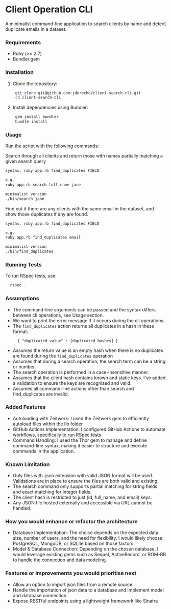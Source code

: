 # Client Operation CLI

A minimalist command-line application to search clients by name and detect duplicate emails in a dataset.

### Requirements
- Ruby (>= 2.7)
- Bundler gem

### Installation
1. Clone the repository:
   ```sh
    git clone git@github.com:jderecho/client-search-cli.git
    cd client-search-cli
   ```

2. Install dependencies using Bundler:
   ```sh
    gem install bundler
    bundle install
   ```

### Usage
Run the script with the following commands:

Search through all clients and return those with names partially matching a given search query

```sh
syntax: ruby app.rb find_duplicates FIELD

e.g.
ruby app.rb search full_name jane

minimalist version
./bin/search jane 
```

Find out if there are any clients with the same email in the dataset, and show those duplicates if any are found.

```sh
syntax: ruby app.rb find_duplicates FIELD

e.g.
ruby app.rb find_duplicates email

minimalist version
./bin/find_duplicates
```

### Running Tests
To run RSpec tests, use:
```sh
  rspec .
```

### Assumptions
- The command-line arguments can be passed and the syntax differs between cli operations, see Usage section.
- We want to print the error message if it occurs during the cli operations.
- The `find_duplicates` action returns all duplicates in a hash in these format:
  ```
    { "duplicated_value" : [duplicated_hashes] }
  ```
- Assumes the return value is an empty hash when there is no duplicates are found during the `find_duplicates` operation
- Assumes that during a search operation, the search term can be a string or number.
- The search operation is performed in a case-insensitive manner.
- Assumes that the client hash contains known and static keys. I've added a validation to ensure the keys are recognized and valid.
- Assumes all command-line actions other than search and find_duplicates are invalid.


### Added Features
- Autoloading with Zeitwerk: I used the Zeitwerk gem to efficiently autoload files within the lib folder
- GitHub Actions Implementation: I configured GitHub Actions to automate workflows, specifically to run RSpec tests
- Command Handling: I used the Thor gem to manage and define command-line syntax, making it easier to structure and execute commands in the application.

### Known Limitation
- Only files with .json extension with valid JSON format will be used. Validations are in place to ensure the files are both valid and existing.
- The search command only supports partial matching for string fields and exact matching for integer fields.
- The client hash is restricted to just (id, full_name, and email) keys.
- Any JSON file hosted externally and accessible via URL cannot be handled.

### How you would enhance or refactor the architecture
- Database Implementation: The choice depends on the expected data size, number of users, and the need for flexibility. I would likely choose PostgreSQL, MongoDB, or SQLite based on those factors.
- Model & Database Connection: Depending on the chosen database, I would leverage existing gems such as Sequel, ActiveRecord, or ROM-RB to handle the connection and data modeling.


### Features or improvements you would prioritise next
- Allow an option to import json files from a remote source.
- Handle the importation of json data to a database and implement model and database connection.
- Expose RESTful endpoints using a lightweight framework like Sinatra
